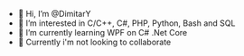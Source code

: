 - 👋 Hi, I’m @DimitarY
- 👀 I’m interested in C/C++, C#, PHP, Python, Bash and SQL
- 🌱 I’m currently learning WPF on C# .Net Core
- 💞️ Currently i'm not looking to collaborate
<!---- 💞️ I’m looking to collaborate
- 📫 How to reach me ...--->

<!---
DimitarY/DimitarY is a ✨ special ✨ repository because its `README.md` (this file) appears on your GitHub profile.
You can click the Preview link to take a look at your changes.
--->
